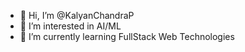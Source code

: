 - 👋 Hi, I’m @KalyanChandraP
- 👀 I’m interested in AI/ML
- 🌱 I’m currently learning FullStack Web Technologies
<!-- - 💞️ I’m looking to collaborate on ...
- 📫 How to reach me ... -->

<!---
KalyanChandraP/KalyanChandraP is a ✨ special ✨ repository because its `README.md` (this file) appears on your GitHub profile.
You can click the Preview link to take a look at your changes.
--->
